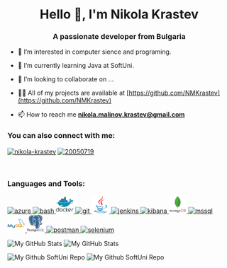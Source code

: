 <h1 align="center">Hello 👋, I'm Nikola Krastev</h1>
<h3 align="center">A passionate developer from Bulgaria</h3>

- 👀 I’m interested in computer sience and programing.

- 🌱 I’m currently learning Java at SoftUni.

- 💞️ I’m looking to collaborate on ...

- 👨‍💻 All of my projects are available at [https://github.com/NMKrastev](https://github.com/NMKrastev)

- 📫 How to reach me **nikola.malinov.krastev@gmail.com**

<h3 align="left">You can also connect with me:</h3>
<p align="left">
<a href="https://linkedin.com/in/nikola-krastev" target="blank"><img align="center" src="https://raw.githubusercontent.com/rahuldkjain/github-profile-readme-generator/master/src/images/icons/Social/linked-in-alt.svg" alt="nikola-krastev" height="30" width="40" /></a>
<a href="https://stackoverflow.com/users/20050719" target="blank"><img align="center" src="https://raw.githubusercontent.com/rahuldkjain/github-profile-readme-generator/master/src/images/icons/Social/stack-overflow.svg" alt="20050719" height="30" width="40" /></a>
</p></br>

<h3 align="left">Languages and Tools:</h3>
<p align="left"> <a href="https://azure.microsoft.com/en-in/" target="_blank" rel="noreferrer"> <img src="https://www.vectorlogo.zone/logos/microsoft_azure/microsoft_azure-icon.svg" alt="azure" width="40" height="40"/> </a> <a href="https://www.gnu.org/software/bash/" target="_blank" rel="noreferrer"> <img src="https://www.vectorlogo.zone/logos/gnu_bash/gnu_bash-icon.svg" alt="bash" width="40" height="40"/> </a> <a href="https://www.docker.com/" target="_blank" rel="noreferrer"> <img src="https://raw.githubusercontent.com/devicons/devicon/master/icons/docker/docker-original-wordmark.svg" alt="docker" width="40" height="40"/> </a> <a href="https://git-scm.com/" target="_blank" rel="noreferrer"> <img src="https://www.vectorlogo.zone/logos/git-scm/git-scm-icon.svg" alt="git" width="40" height="40"/> </a> <a href="https://www.java.com" target="_blank" rel="noreferrer"> <img src="https://raw.githubusercontent.com/devicons/devicon/master/icons/java/java-original.svg" alt="java" width="40" height="40"/> </a> <a href="https://www.jenkins.io" target="_blank" rel="noreferrer"> <img src="https://www.vectorlogo.zone/logos/jenkins/jenkins-icon.svg" alt="jenkins" width="40" height="40"/> </a> <a href="https://www.elastic.co/kibana" target="_blank" rel="noreferrer"> <img src="https://www.vectorlogo.zone/logos/elasticco_kibana/elasticco_kibana-icon.svg" alt="kibana" width="40" height="40"/> </a> <a href="https://www.mongodb.com/" target="_blank" rel="noreferrer"> <img src="https://raw.githubusercontent.com/devicons/devicon/master/icons/mongodb/mongodb-original-wordmark.svg" alt="mongodb" width="40" height="40"/> </a> <a href="https://www.microsoft.com/en-us/sql-server" target="_blank" rel="noreferrer"> <img src="https://www.svgrepo.com/show/303229/microsoft-sql-server-logo.svg" alt="mssql" width="40" height="40"/> </a> <a href="https://www.mysql.com/" target="_blank" rel="noreferrer"> <img src="https://raw.githubusercontent.com/devicons/devicon/master/icons/mysql/mysql-original-wordmark.svg" alt="mysql" width="40" height="40"/> </a> <a href="https://www.postgresql.org" target="_blank" rel="noreferrer"> <img src="https://raw.githubusercontent.com/devicons/devicon/master/icons/postgresql/postgresql-original-wordmark.svg" alt="postgresql" width="40" height="40"/> </a> <a href="https://postman.com" target="_blank" rel="noreferrer"> <img src="https://www.vectorlogo.zone/logos/getpostman/getpostman-icon.svg" alt="postman" width="40" height="40"/> </a> <a href="https://www.selenium.dev" target="_blank" rel="noreferrer"> <img src="https://raw.githubusercontent.com/detain/svg-logos/780f25886640cef088af994181646db2f6b1a3f8/svg/selenium-logo.svg" alt="selenium" width="40" height="40"/> </a> </p>

<p>
  <!-- <summary>:zap: GitHub Stats</summary> -->
  <img height="165em" alt="My GitHub Stats" src="https://github-readme-stats.vercel.app/api?username=nmkrastev&show_icons=true&theme=highcontrast&title_color=ff0000&icon_color=ff0000" />
  <img height="165em" alt="My GitHub Stats" src="https://github-readme-stats.vercel.app/api/top-langs/?username=nmkrastev&layout=compact&theme=highcontrast&title_color=ff0000" />
</p>
<p>
  <img height="165em" alt="My Github SoftUni Repo" src="https://github-readme-stats.vercel.app/api/pin/?username=nmkrastev&repo=SoftUni-Java&theme=highcontrast&title_color=ff0000">
  <img height="165em" alt="My Github SoftUni Repo" src="https://github-readme-stats.vercel.app/api/pin/?username=nmkrastev&repo=Tutorials&theme=highcontrast&title_color=ff0000">
</p>


